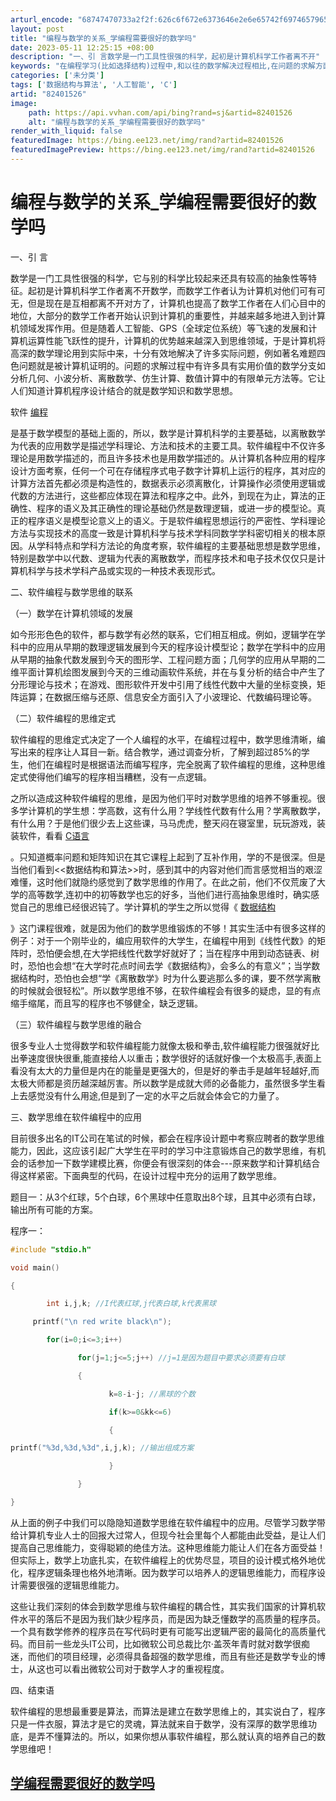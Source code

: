 ```yaml
---
arturl_encode: "68747470733a2f2f:626c6f672e6373646e2e6e65742f69746579655f3137363836:2f61727469636c652f64657461696c732f3832343031353236"
layout: post
title: "编程与数学的关系_学编程需要很好的数学吗"
date: 2023-05-11 12:25:15 +08:00
description: "一、引 言数学是一门工具性很强的科学，起初是计算机科学工作者离不开"
keywords: "在编程学习(比如选择结构)过程中,和以往的数学解决过程相比,在问题的求解方面,你"
categories: ['未分类']
tags: ['数据结构与算法', '人工智能', 'C']
artid: "82401526"
image:
    path: https://api.vvhan.com/api/bing?rand=sj&artid=82401526
    alt: "编程与数学的关系_学编程需要很好的数学吗"
render_with_liquid: false
featuredImage: https://bing.ee123.net/img/rand?artid=82401526
featuredImagePreview: https://bing.ee123.net/img/rand?artid=82401526
---
```


# 编程与数学的关系\_学编程需要很好的数学吗

一、引 言
  
  

数学是一门工具性很强的科学，它与别的科学比较起来还具有较高的抽象性等特征。起初是计算机科学工作者离不开数学，而数学工作者认为计算机对他们可有可无，但是现在是互相都离不开对方了，计算机也提高了数学工作者在人们心目中的地位，大部分的数学工作者开始认识到计算机的重要性，并越来越多地进入到计算机领域发挥作用。但是随着人工智能、GPS（全球定位系统）等飞速的发展和计算机运算性能飞跃性的提升，计算机的优势越来越深入到思维领域，于是计算机将高深的数学理论用到实际中来，十分有效地解决了许多实际问题，例如著名难题四色问题就是被计算机证明的。问题的求解过程中有许多具有实用价值的数学分支如分析几何、小波分析、离散数学、仿生计算、数值计算中的有限单元方法等。它让人们知道计算机程序设计结合的就是数学知识和数学思想。
  
  

软件
[编程](http://www.bcwhy.com/)

是基于数学模型的基础上面的，所以，数学是计算机科学的主要基础，以离散数学为代表的应用数学是描述学科理论、方法和技术的主要工具。软件编程中不仅许多理论是用数学描述的，而且许多技术也是用数学描述的。从计算机各种应用的程序设计方面考察，任何一个可在存储程序式电子数字计算机上运行的程序，其对应的计算方法首先都必须是构造性的，数据表示必须离散化，计算操作必须使用逻辑或代数的方法进行，这些都应体现在算法和程序之中。此外，到现在为止，算法的正确性、程序的语义及其正确性的理论基础仍然是数理逻辑，或进一步的模型论。真正的程序语义是模型论意义上的语义。于是软件编程思想运行的严密性、学科理论方法与实现技术的高度一致是计算机科学与技术学科同数学学科密切相关的根本原因。从学科特点和学科方法论的角度考察，软件编程的主要基础思想是数学思维，特别是数学中以代数、逻辑为代表的离散数学，而程序技术和电子技术仅仅只是计算机科学与技术学科产品或实现的一种技术表现形式。
  
  

二、软件编程与数学思维的联系
  
  

（一）数学在计算机领域的发展
  
  

如今形形色色的软件，都与数学有必然的联系，它们相互相成。例如，逻辑学在学科中的应用从早期的数理逻辑发展到今天的程序设计模型论；数学在学科中的应用从早期的抽象代数发展到今天的图形学、工程问题方面；几何学的应用从早期的二维平面计算机绘图发展到今天的三维动画软件系统，并在与复分析的结合中产生了分形理论与技术；在游戏、图形软件开发中引用了线性代数中大量的坐标变换，矩阵运算；在数据压缩与还原、信息安全方面引入了小波理论、代数编码理论等。
  
  

（二）软件编程的思维定式
  
  

软件编程的思维定式决定了一个人编程的水平，在编程过程中，数学思维清晰，编写出来的程序让人耳目一新。结合教学，通过调查分析，了解到超过85%的学生，他们在编程时是根据语法而编写程序，完全脱离了软件编程的思维，这种思维定式使得他们编写的程序相当糟糕，没有一点逻辑。
  
  

之所以造成这种软件编程的思维，是因为他们平时对数学思维的培养不够重视。很多学计算机的学生想：学高数，这有什么用？学线性代数有什么用？学离散数学，有什么用？于是他们很少去上这些课，马马虎虎，整天闷在寝室里，玩玩游戏，装装软件，看看
[C语言](http://www.bcwhy.com/forum-40-1.html)

。只知道概率问题和矩阵知识在其它课程上起到了互补作用，学的不是很深。但是当他们看到<<数据结构和算法>>时，感到其中的内容对他们而言感觉相当的艰涩难懂，这时他们就隐约感觉到了数学思维的作用了。在此之前，他们不仅荒废了大学的高等数学,连初中的初等数学也忘的好多，当他们进行高抽象思维时，确实感觉自己的思维已经很迟钝了。学计算机的学生之所以觉得《
[数据结构](http://www.bcwhy.com/thread-13932-1-1.html)

》这门课程很难，就是因为他们的数学思维锻炼的不够！其实生活中有很多这样的例子：对于一个刚毕业的，编应用软件的大学生，在编程中用到《线性代数》的矩阵时，恐怕便会想,在大学把线性代数学好就好了；当在程序中用到动态链表、树时，恐怕也会想“在大学时花点时间去学《数据结构》，会多么的有意义”；当学数据结构时，恐怕也会想“学《离散数学》时为什么要逃那么多的课，要不然学离散的时候就会很轻松”。所以数学思维不够，在软件编程会有很多的疑虑，显的有点缩手缩尾，而且写的程序也不够健全，缺乏逻辑。
  
  

（三）软件编程与数学思维的融合
  
  

很多专业人士觉得数学和软件编程能力就像太极和拳击,软件编程能力很强就好比出拳速度很快很重,能直接给人以重击；数学很好的话就好像一个太极高手,表面上看没有太大的力量但是内在的能量是更强大的，但是好的拳击手是越年轻越好,而太极大师都是资历越深越厉害。所以数学是成就大师的必备能力，虽然很多学生看上去感觉没有什么用途,但是到了一定的水平之后就会体会它的力量了。
  
  

三、数学思维在软件编程中的应用
  
  

目前很多出名的IT公司在笔试的时候，都会在程序设计题中考察应聘者的数学思维能力，因此，这应该引起广大学生在平时的学习中注意锻炼自己的数学思维，有机会的话参加一下数学建模比赛，你便会有很深刻的体会---原来数学和计算机结合得这样紧密。下面典型的代码，在设计过程中充分的运用了数学思维。
  
  

题目一：从3个红球，5个白球，6个黑球中任意取出8个球，且其中必须有白球，输出所有可能的方案。
  
  

程序一：

```cpp
#include "stdio.h"

void main()

{

        int i,j,k; //I代表红球,j代表白球,k代表黑球

     printf("\n red write black\n");

        for(i=0;i<=3;i++)

               for(j=1;j<=5;j++) //j=1是因为题目中要求必须要有白球

               {

                      k=8-i-j; //黑球的个数

                      if(k>=0&kk<=6)

                      {

printf("%3d,%3d,%3d",i,j,k); //输出组成方案

                      }

               }

}
```

从上面的例子中我们可以隐隐知道数学思维在软件编程中的应用。尽管学习数学带给计算机专业人士的回报大过常人，但现今社会里每个人都能由此受益，是让人们提高自己思维能力，变得聪颖的绝佳方法。这种思维能力能让人们在各方面受益！但实际上，数学上功底扎实，在软件编程上的优势尽显，项目的设计模式格外地优化，程序逻辑条理也格外地清晰。因为数学可以培养人的逻辑思维能力，而程序设计需要很强的逻辑思维能力。
  
  

这些让我们深刻的体会到数学思维与软件编程的耦合性，其实我们国家的计算机软件水平的落后不是因为我们缺少程序员，而是因为缺乏懂数学的高质量的程序员。一个具有数学修养的程序员在写代码时更有可能写出逻辑严密的最简化的高质量代码。而目前一些龙头IT公司，比如微软公司总裁比尔·盖茨年青时就对数学很痴迷，而他们的项目经理，必须得具备超强的数学思维，而且有些还是数学专业的博士，从这也可以看出微软公司对于数学人才的重视程度。
  
  

四、结束语
  
  

软件编程的思想最重要是算法，而算法是建立在数学思维上的，其实说白了，程序只是一件衣服，算法才是它的灵魂，算法就来自于数学，没有深厚的数学思维功底，是弄不懂算法的。所以，如果你想从事软件编程，那么就认真的培养自己的数学思维吧！
  

## [学编程需要很好的数学吗](http://www.bcwhy.com/thread-14001-1-1.html)